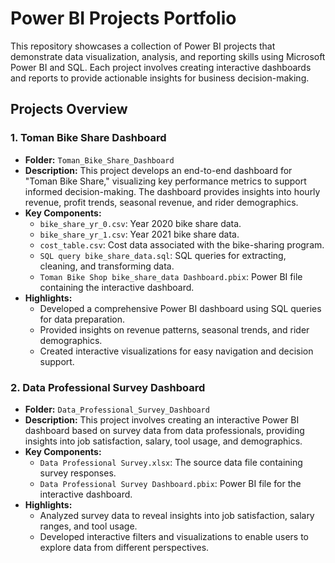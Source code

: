 # Power BI Projects Portfolio

This repository showcases a collection of Power BI projects that demonstrate data visualization, analysis, and reporting skills using Microsoft Power BI and SQL. Each project involves creating interactive dashboards and reports to provide actionable insights for business decision-making.

## Projects Overview

### 1. Toman Bike Share Dashboard

- **Folder:** `Toman_Bike_Share_Dashboard`
- **Description:** This project develops an end-to-end dashboard for "Toman Bike Share," visualizing key performance metrics to support informed decision-making. The dashboard provides insights into hourly revenue, profit trends, seasonal revenue, and rider demographics.
- **Key Components:**
  - `bike_share_yr_0.csv`: Year 2020 bike share data.
  - `bike_share_yr_1.csv`: Year 2021 bike share data.
  - `cost_table.csv`: Cost data associated with the bike-sharing program.
  - `SQL query bike_share_data.sql`: SQL queries for extracting, cleaning, and transforming data.
  - `Toman Bike Shop bike_share_data Dashboard.pbix`: Power BI file containing the interactive dashboard.
- **Highlights:**
  - Developed a comprehensive Power BI dashboard using SQL queries for data preparation.
  - Provided insights on revenue patterns, seasonal trends, and rider demographics.
  - Created interactive visualizations for easy navigation and decision support.

### 2. Data Professional Survey Dashboard

- **Folder:** `Data_Professional_Survey_Dashboard`
- **Description:** This project involves creating an interactive Power BI dashboard based on survey data from data professionals, providing insights into job satisfaction, salary, tool usage, and demographics.
- **Key Components:**
  - `Data Professional Survey.xlsx`: The source data file containing survey responses.
  - `Data Professional Survey Dashboard.pbix`: Power BI file for the interactive dashboard.
- **Highlights:**
  - Analyzed survey data to reveal insights into job satisfaction, salary ranges, and tool usage.
  - Developed interactive filters and visualizations to enable users to explore data from different perspectives.
